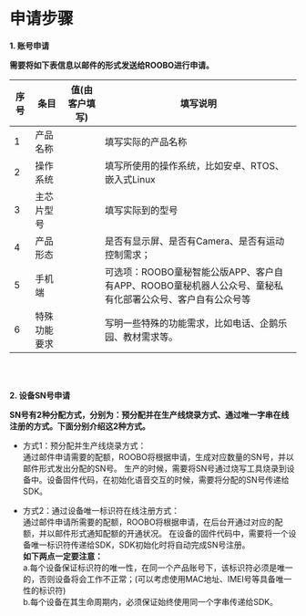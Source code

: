 
申请步骤
=
**1. 账号申请**  

**需要将如下表信息以邮件的形式发送给ROOBO进行申请。**

序号 | 条目 | 值(由客户填写) | 填写说明  
------------ | ------------ | ------------ | ------------
1 | 产品名称 | |填写实际的产品名称
2 | 操作系统 | |填写所使用的操作系统，比如安卓、RTOS、嵌入式Linux
3 | 主芯片型号 | |填写实际到的型号
4 | 产品形态 | |是否有显示屏、是否有Camera、是否有运动控制需求；
5 | 手机端 | |可选项：ROOBO童秘智能公版APP、客户自有APP、ROOBO童秘机器人公众号、童秘私有化部署公众号、客户自有公众号等
6 | 特殊功能要求 | |写明一些特殊的功能需求，比如电话、企鹅乐园、教材需求等。  

<br></br>

**2. 设备SN号申请**  

**SN号有2种分配方式，分别为：预分配并在生产线烧录方式、通过唯一字串在线注册的方式。下面分别介绍这2种方式。**  

- 方式1：预分配并生产线烧录方式：  
  通过邮件申请需要的配额，ROOBO将根据申请，生成对应数量的SN号，并以邮件形式发出分配的SN号。
	生产的时候，需要将SN号通过烧写工具烧录到设备中。设备固件代码，在初始化语音交互的时候，需要将分配的SN号传递给SDK。

- 方式2：通过设备唯一标识符在线注册方式：  
  通过邮件申请所需要的配额，ROOBO将根据申请，在后台开通过对应的配额，并以邮件形式通知配额的开通状况。
	在设备的固件代码中，需要将一个设备唯一标识符传递给SDK，SDK初始化时将自动完成SN号注册。  
  **如下两点一定要注意：**  
  a.每个设备保证标识符的唯一性，在同一个产品账号下，该标识符必须是唯一的，否则设备将会工作不正常；(可以考虑使用MAC地址、IMEI号等具备唯一性的标识符)  
  b.每个设备在其生命周期内，必须保证始终使用同一个字串传递给SDK。
